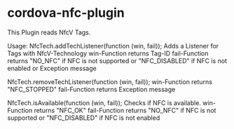 # cordova-nfc-plugin
This Plugin reads NfcV Tags.

Usage:
NfcTech.addTechListener(function (win, fail));
Adds a Listener for Tags with NfcV-Technology
win-Function returns Tag-ID
fail-Function returns 
"NO_NFC" if NFC is not supported
or
"NFC_DISABLED" if NFC is not enabled 
or
Exception message


NfcTech.removeTechListener(function (win, fail));
win-Function returns "NFC_STOPPED"
fail-Function returns Exception message


NfcTech.isAvailable(function (win, fail));
Checks if NFC is available.
win-Function returns "NFC_OK"
fail-Function returns 
"NO_NFC" if NFC is not supported
or
"NFC_DISABLED" if NFC is not enabled